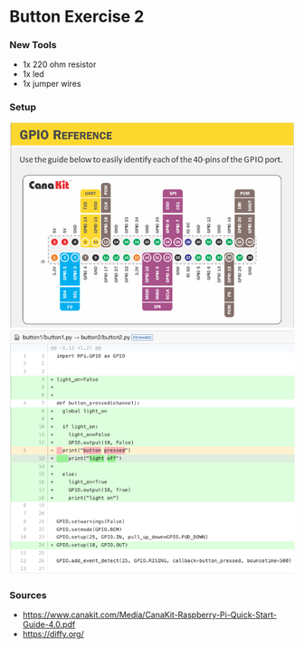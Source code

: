# Button Exercise 2 

### New Tools

* 1x 220 ohm resistor 
* 1x led 
* 1x jumper wires


### Setup

![GPIO Reference](help01.png)
![Code Diffy](diffy.png)

### Sources

* https://www.canakit.com/Media/CanaKit-Raspberry-Pi-Quick-Start-Guide-4.0.pdf
* https://diffy.org/


